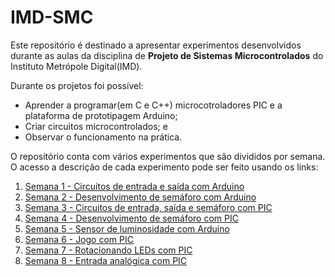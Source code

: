 # IMD-SMC

Este repositório é destinado a apresentar experimentos desenvolvidos durante as aulas da disciplina de **Projeto de Sistemas Microcontrolados** do Instituto Metrópole Digital(IMD).

Durante os projetos foi possível:
- Aprender a programar(em C e C++) microcotroladores PIC e a plataforma de prototipagem Arduino;
- Criar circuitos microcontrolados; e
- Observar o funcionamento na prática.

O repositório conta com vários experimentos que são divididos por semana. O acesso a descrição de cada experimento pode ser feito usando os links:

1. [Semana 1 - Circuitos de entrada e saída com Arduino](./src/Semana1/semana1.md)
2. [Semana 2 - Desenvolvimento de semáforo com Arduino](./src/Semana2/semana2.md)
3. [Semana 3 - Circuitos de entrada, saída e semáforo com PIC](./src/Semana3/semana3.md)
4. [Semana 4 - Desenvolvimento de semáforo com PIC](./src/Semana4/semana4.md)
5. [Semana 5 - Sensor de luminosidade com Arduino](./src/Semana5/semana5.md)
6. [Semana 6 - Jogo com PIC](./src/Semana6/semana6.md)
7. [Semana 7 - Rotacionando LEDs com PIC](./src/Semana7/semana7.md)
8. [Semana 8 - Entrada analógica com PIC](./src/Semana8/semana8.md)